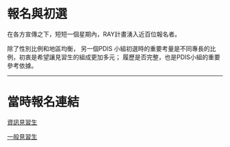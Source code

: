 # 報名與初選

在各方宣傳之下，短短一個星期內，RAY計畫湧入近百位報名者。

除了性別比例和地區均衡，
另一個PDIS 小組初選時的重要考量是不同專長的比例，初衷是希望讓見習生的組成更加多元；
履歷是否完整，也是PDIS小組的重要參考依據。

-----
# 當時報名連結
[資訊見習生](https://rich.yda.gov.tw/richCandidate/jobPublic/jobDetail.jsp?mjobID=A9169EC18E23D9CFD0636733C6861689&mprojID=717B043762B18CBED0636733C6861689)
               
[一般見習生](https://rich.yda.gov.tw/richCandidate/jobPublic/jobDetail.jsp?mjobID=82FFB9CEBA2544D8D0636733C6861689&mprojID=717B043762B18CBED0636733C6861689)
            
